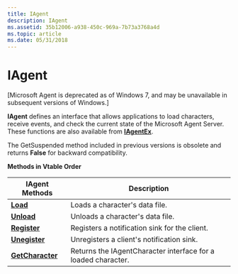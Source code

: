```yaml
---
title: IAgent
description: IAgent
ms.assetid: 35b12006-a938-450c-969a-7b73a3768a4d
ms.topic: article
ms.date: 05/31/2018
---
```


# IAgent

\[Microsoft Agent is deprecated as of Windows 7, and may be unavailable in subsequent versions of Windows.\]

**IAgent** defines an interface that allows applications to load characters, receive events, and check the current state of the Microsoft Agent Server. These functions are also available from [**IAgentEx**](iagentex.md).

The GetSuspended method included in previous versions is obsolete and returns **False** for backward compatibility.

**Methods in Vtable Order**



| IAgent Methods                               | Description                                                   |
|----------------------------------------------|---------------------------------------------------------------|
| [**Load**](load-method.md)                  | Loads a character's data file.                                |
| [**Unload**](unload-method.md)              | Unloads a character's data file.                              |
| [**Register**](iagent--register.md)         | Registers a notification sink for the client.                 |
| [**Unegister**](iagent--unregister.md)      | Unregisters a client's notification sink.                     |
| [**GetCharacter**](iagent--getcharacter.md) | Returns the IAgentCharacter interface for a loaded character. |



 

 

 




